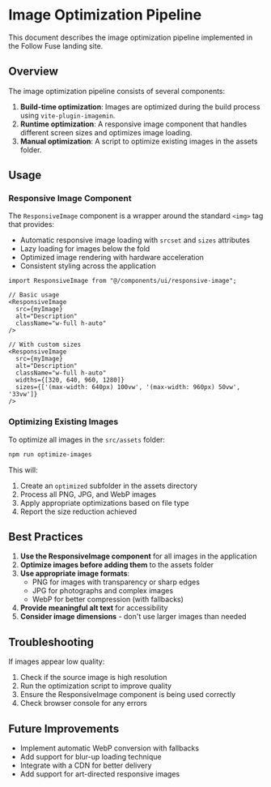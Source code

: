 # Image Optimization Pipeline

This document describes the image optimization pipeline implemented in the Follow Fuse landing site.

## Overview

The image optimization pipeline consists of several components:

1. **Build-time optimization**: Images are optimized during the build process using `vite-plugin-imagemin`.
2. **Runtime optimization**: A responsive image component that handles different screen sizes and optimizes image loading.
3. **Manual optimization**: A script to optimize existing images in the assets folder.

## Usage

### Responsive Image Component

The `ResponsiveImage` component is a wrapper around the standard `<img>` tag that provides:

- Automatic responsive image loading with `srcset` and `sizes` attributes
- Lazy loading for images below the fold
- Optimized image rendering with hardware acceleration
- Consistent styling across the application

```tsx
import ResponsiveImage from "@/components/ui/responsive-image";

// Basic usage
<ResponsiveImage 
  src={myImage} 
  alt="Description" 
  className="w-full h-auto" 
/>

// With custom sizes
<ResponsiveImage 
  src={myImage} 
  alt="Description" 
  className="w-full h-auto" 
  widths={[320, 640, 960, 1280]}
  sizes={['(max-width: 640px) 100vw', '(max-width: 960px) 50vw', '33vw']}
/>
```

### Optimizing Existing Images

To optimize all images in the `src/assets` folder:

```bash
npm run optimize-images
```

This will:
1. Create an `optimized` subfolder in the assets directory
2. Process all PNG, JPG, and WebP images
3. Apply appropriate optimizations based on file type
4. Report the size reduction achieved

## Best Practices

1. **Use the ResponsiveImage component** for all images in the application
2. **Optimize images before adding them** to the assets folder
3. **Use appropriate image formats**:
   - PNG for images with transparency or sharp edges
   - JPG for photographs and complex images
   - WebP for better compression (with fallbacks)
4. **Provide meaningful alt text** for accessibility
5. **Consider image dimensions** - don't use larger images than needed

## Troubleshooting

If images appear low quality:

1. Check if the source image is high resolution
2. Run the optimization script to improve quality
3. Ensure the ResponsiveImage component is being used correctly
4. Check browser console for any errors

## Future Improvements

- Implement automatic WebP conversion with fallbacks
- Add support for blur-up loading technique
- Integrate with a CDN for better delivery
- Add support for art-directed responsive images 